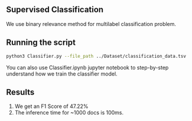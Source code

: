 ## Supervised Classification

We use binary relevance method for multilabel classification problem. 

## Running the script

```bash
python3 Classifier.py --file_path ../Dataset/classification_data.tsv
```

You can also use Classifier.ipynb jupyter notebook to step-by-step understand how we train the classifier model.

## Results

1. We get an F1 Score of 47.22%
2. The inference time for ~1000 docs is 100ms.

